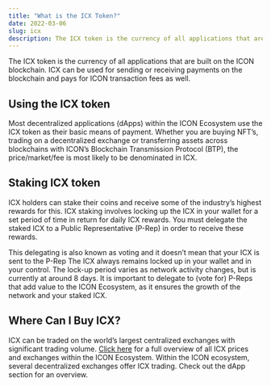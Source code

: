 ```yaml
---
title: "What is the ICX Token?"
date: 2022-03-06
slug: icx
description: The ICX token is the currency of all applications that are built on the ICON blockchain.
---
```


The ICX token is the currency of all applications that are built on the ICON blockchain. ICX can be used for sending or receiving payments on the blockchain and pays for ICON transaction fees as well.

## Using the ICX token

Most decentralized applications (dApps) within the ICON Ecosystem use the ICX token as their basic means of payment. Whether you are buying NFT’s, trading on a decentralized exchange or transferring assets across blockchains with ICON’s Blockchain Transmission Protocol (BTP), the price/market/fee is most likely to be denominated in ICX.

## Staking ICX token

ICX holders can stake their coins and receive some of the industry’s highest rewards for this. ICX staking involves locking up the ICX in your wallet for a set period of time in return for daily ICX rewards. You must delegate the staked ICX to a Public Representative (P-Rep) in order to receive these rewards.

This delegating is also known as voting and it doesn’t mean that your ICX is sent to the P-Rep The ICX always remains locked up in your wallet and in your control. The lock-up period varies as network activity changes, but is currently at around 8 days. It is important to delegate to (vote for) P-Reps that add value to the ICON Ecosystem, as it ensures the growth of the network and your staked ICX.

## Where Can I Buy ICX?

ICX can be traded on the world’s largest centralized exchanges with significant trading volume. [Click here](https://coinmarketcap.com/currencies/icon/) for a full overview of all ICX prices and exchanges within the ICON Ecosystem. Within the ICON ecosystem, several decentralized exchanges offer ICX trading. Check out the dApp section for an overview.

